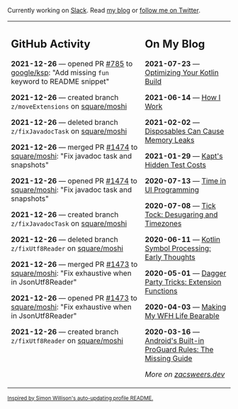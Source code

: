 Currently working on [Slack](https://slack.com/). Read [my blog](https://zacsweers.dev/) or [follow me on Twitter](https://twitter.com/ZacSweers).

<table><tr><td valign="top" width="60%">

## GitHub Activity
<!-- githubActivity starts -->
**2021-12-26** — opened PR [#785](https://github.com/google/ksp/pull/785) to [google/ksp](https://github.com/google/ksp): "Add missing `fun` keyword to README snippet"

**2021-12-26** — created branch `z/moveExtensions` on [square/moshi](https://github.com/square/moshi)

**2021-12-26** — deleted branch `z/fixJavadocTask` on [square/moshi](https://github.com/square/moshi)

**2021-12-26** — merged PR [#1474](https://github.com/square/moshi/pull/1474) to [square/moshi](https://github.com/square/moshi): "Fix javadoc task and snapshots"

**2021-12-26** — opened PR [#1474](https://github.com/square/moshi/pull/1474) to [square/moshi](https://github.com/square/moshi): "Fix javadoc task and snapshots"

**2021-12-26** — created branch `z/fixJavadocTask` on [square/moshi](https://github.com/square/moshi)

**2021-12-26** — deleted branch `z/fixUtf8Reader` on [square/moshi](https://github.com/square/moshi)

**2021-12-26** — merged PR [#1473](https://github.com/square/moshi/pull/1473) to [square/moshi](https://github.com/square/moshi): "Fix exhaustive when in JsonUtf8Reader"

**2021-12-26** — opened PR [#1473](https://github.com/square/moshi/pull/1473) to [square/moshi](https://github.com/square/moshi): "Fix exhaustive when in JsonUtf8Reader"

**2021-12-26** — created branch `z/fixUtf8Reader` on [square/moshi](https://github.com/square/moshi)
<!-- githubActivity ends -->
</td><td valign="top" width="40%">

## On My Blog
<!-- blog starts -->
**2021-07-23** — [Optimizing Your Kotlin Build](https://www.zacsweers.dev/optimizing-your-kotlin-build/)

**2021-06-14** — [How I Work](https://www.zacsweers.dev/how-i-work/)

**2021-02-02** — [Disposables Can Cause Memory Leaks](https://www.zacsweers.dev/disposables-can-cause-memory-leaks/)

**2021-01-29** — [Kapt's Hidden Test Costs](https://www.zacsweers.dev/kapts-hidden-test-costs/)

**2020-07-13** — [Time in UI Programming](https://www.zacsweers.dev/time-in-ui/)

**2020-07-08** — [Tick Tock: Desugaring and Timezones](https://www.zacsweers.dev/ticktock-desugaring-timezones/)

**2020-06-11** — [Kotlin Symbol Processing: Early Thoughts](https://www.zacsweers.dev/kotlin-symbol-processor-early-thoughts/)

**2020-05-01** — [Dagger Party Tricks: Extension Functions](https://www.zacsweers.dev/dagger-party-tricks-extension-functions/)

**2020-04-03** — [Making My WFH Life Bearable](https://www.zacsweers.dev/making-wfh-life-bearable/)

**2020-03-16** — [Android's Built-in ProGuard Rules: The Missing Guide](https://www.zacsweers.dev/android-proguard-rules/)
<!-- blog ends -->
_More on [zacsweers.dev](https://zacsweers.dev/)_
</td></tr></table>

<sub><a href="https://simonwillison.net/2020/Jul/10/self-updating-profile-readme/">Inspired by Simon Willison's auto-updating profile README.</a></sub>